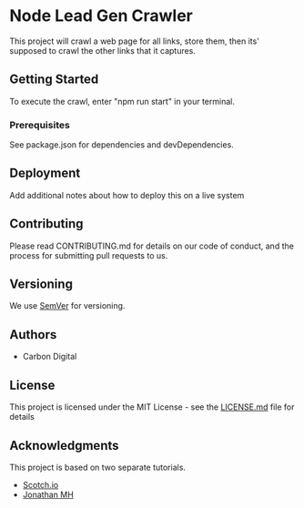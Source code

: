 # Node Lead Gen Crawler

This project will crawl a web page for all links, store them, then its' supposed to crawl the other links that it captures.

## Getting Started

To execute the crawl, enter "npm run start" in your terminal.

### Prerequisites

See package.json for dependencies and devDependencies.

## Deployment

Add additional notes about how to deploy this on a live system

## Contributing

Please read CONTRIBUTING.md for details on our code of conduct, and the process for submitting pull requests to us.

## Versioning

We use [SemVer](http://semver.org/) for versioning.

## Authors

- Carbon Digital

## License

This project is licensed under the MIT License - see the [LICENSE.md](LICENSE.md) file for details

## Acknowledgments

This project is based on two separate tutorials.

- [Scotch.io](https://scotch.io/tutorials/scraping-the-web-with-node-js)
- [Jonathan MH](https://jonathanmh.com/crawling-an-entire-domain-website/)
